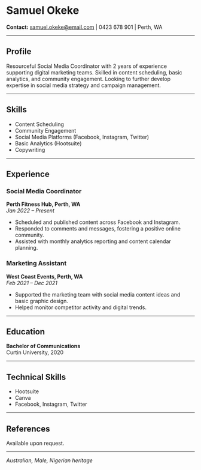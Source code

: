# Samuel Okeke

**Contact:** samuel.okeke@email.com | 0423 678 901 | Perth, WA

---

## Profile
Resourceful Social Media Coordinator with 2 years of experience supporting digital marketing teams. Skilled in content scheduling, basic analytics, and community engagement. Looking to further develop expertise in social media strategy and campaign management.

---

## Skills
- Content Scheduling
- Community Engagement
- Social Media Platforms (Facebook, Instagram, Twitter)
- Basic Analytics (Hootsuite)
- Copywriting

---

## Experience

### Social Media Coordinator  
**Perth Fitness Hub, Perth, WA**  
*Jan 2022 – Present*
- Scheduled and published content across Facebook and Instagram.
- Responded to comments and messages, fostering a positive online community.
- Assisted with monthly analytics reporting and content calendar planning.

### Marketing Assistant  
**West Coast Events, Perth, WA**  
*Feb 2021 – Dec 2021*
- Supported the marketing team with social media content ideas and basic graphic design.
- Helped monitor competitor activity and digital trends.

---

## Education
**Bachelor of Communications**  
Curtin University, 2020

---

## Technical Skills
- Hootsuite
- Canva
- Facebook, Instagram, Twitter

---

## References
Available upon request.

---

*Australian, Male, Nigerian heritage*
